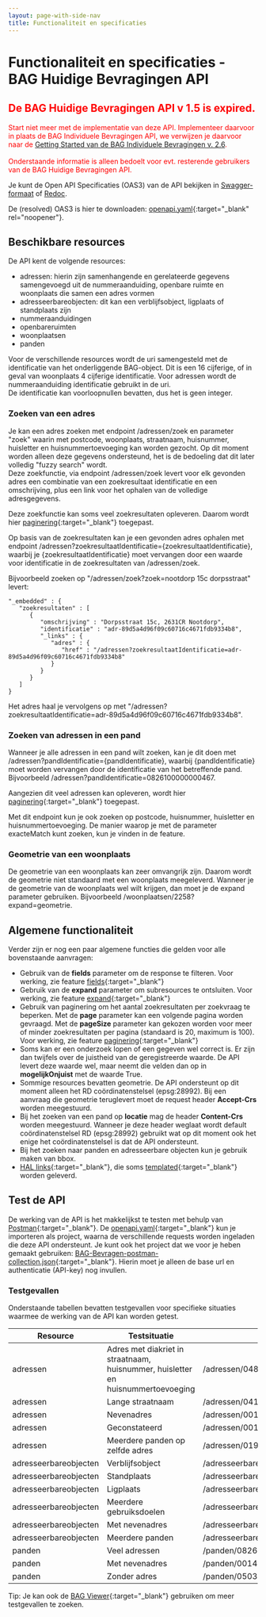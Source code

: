```yaml
---
layout: page-with-side-nav
title: Functionaliteit en specificaties
---
```

# Functionaliteit en specificaties - BAG Huidige Bevragingen API

## <span style="color:red">De BAG Huidige Bevragingen API v 1.5 is expired.</span>
   
<span style="color:red">Start niet meer met de implementatie van deze API. Implementeer daarvoor in plaats de BAG Individuele Bevragingen API, we verwijzen je daarvoor naar de [Getting Started van de BAG Individuele Bevragingen v. 2.6](https://vng-realisatie.github.io/BAG-Gemeentelijke-wensen-tav-BAG-Bevragingen/getting-started).<br/><br/> Onderstaande informatie is alleen bedoelt voor evt. resterende gebruikers van de BAG Huidige Bevragingen API.</span>

Je kunt de Open API Specificaties (OAS3) van de API bekijken in [Swagger-formaat](./swagger-ui-HB) of [Redoc](./redoc-HB).

De (resolved) OAS3 is hier te downloaden: [openapi.yaml](https://raw.githubusercontent.com/VNG-Realisatie/BAG-Gemeentelijke-wensen-tav-BAG-Bevragingen/v1.5.0/specificatie/genereervariant/openapi.yaml){:target="_blank" rel="noopener"}.

## Beschikbare resources
De API kent de volgende resources:
- adressen: hierin zijn samenhangende en gerelateerde gegevens samengevoegd uit de nummeraanduiding, openbare ruimte en woonplaats die samen een adres vormen
- adresseerbareobjecten: dit kan een verblijfsobject, ligplaats of standplaats zijn
- nummeraanduidingen
- openbareruimten
- woonplaatsen
- panden

Voor de verschillende resources wordt de uri samengesteld met de identificatie van het onderliggende BAG-object. Dit is een 16 cijferige, of in geval van woonplaats 4 cijferige identificatie. Voor adressen wordt de nummeraanduiding identificatie gebruikt in de uri.  
De identificatie kan voorloopnullen bevatten, dus het is geen integer.

### Zoeken van een adres
Je kan een adres zoeken met endpoint /adressen/zoek en parameter "zoek" waarin met postcode, woonplaats, straatnaam, huisnummer, huisletter en huisnummertoevoeging kan worden gezocht. Op dit moment worden alleen deze gegevens ondersteund, het is de bedoeling dat dit later volledig "fuzzy search" wordt.  
Deze zoekfunctie, via endpoint /adressen/zoek levert voor elk gevonden adres een combinatie van een zoekresultaat identificatie en een omschrijving, plus een link voor het ophalen van de volledige adresgegevens.

Deze zoekfunctie kan soms veel zoekresultaten opleveren. Daarom wordt hier [paginering](https://github.com/VNG-Realisatie/Haal-Centraal-common/blob/v1.1.0/features/paginering.feature){:target="_blank"} toegepast.

Op basis van de zoekresultaten kan je een gevonden adres ophalen met endpoint /adressen?zoekresultaatIdentificatie={zoekresultaatIdentificatie}, waarbij je {zoekresultaatIdentificatie} moet vervangen door een waarde voor identificatie in de zoekresultaten van /adressen/zoek.

Bijvoorbeeld zoeken op "/adressen/zoek?zoek=nootdorp 15c dorpsstraat" levert:
```
"_embedded" : {
   "zoekresultaten" : [
      {
         "omschrijving" : "Dorpsstraat 15c, 2631CR Nootdorp",
         "identificatie" : "adr-89d5a4d96f09c60716c4671fdb9334b8",
         "_links" : {
            "adres" : {
               "href" : "/adressen?zoekresultaatIdentificatie=adr-89d5a4d96f09c60716c4671fdb9334b8"
            }
         }
      }
   ]
}
```
Het adres haal je vervolgens op met "/adressen?zoekresultaatIdentificatie=adr-89d5a4d96f09c60716c4671fdb9334b8".

### Zoeken van adressen in een pand
Wanneer je alle adressen in een pand wilt zoeken, kan je dit doen met /adressen?pandIdentificatie={pandIdentificatie}, waarbij {pandIdentificatie} moet worden vervangen door de identificatie van het betreffende pand. Bijvoorbeeld /adressen?pandIdentificatie=0826100000000467.

Aangezien dit veel adressen kan opleveren, wordt hier [paginering](https://github.com/VNG-Realisatie/Haal-Centraal-common/blob/v1.1.0/features/paginering.feature){:target="_blank"} toegepast.

Met dit endpoint kun je ook zoeken op postcode, huisnummer, huisletter en huisnummertoevoeging.
De manier waarop je met de parameter exacteMatch kunt zoeken, kun je vinden in de feature.

### Geometrie van een woonplaats
De geometrie van een woonplaats kan zeer omvangrijk zijn. Daarom wordt de geometrie niet standaard met een woonplaats meegeleverd. Wanneer je de geometrie van de woonplaats wel wilt krijgen, dan moet je de expand parameter gebruiken. Bijvoorbeeld /woonplaatsen/2258?expand=geometrie.

## Algemene functionaliteit
Verder zijn er nog een paar algemene functies die gelden voor alle bovenstaande aanvragen:
- Gebruik van de **fields** parameter om de response te filteren. Voor werking, zie feature [fields](https://github.com/VNG-Realisatie/Haal-Centraal-common/blob/v1.1.0/features/fields.feature){:target="_blank"}
- Gebruik van de **expand** parameter om subresources te ontsluiten. Voor werking, zie feature [expand](https://github.com/VNG-Realisatie/Haal-Centraal-common/blob/v1.1.0/features/expand.feature){:target="_blank"}
- Gebruik van paginering om het aantal zoekresultaten per zoekvraag te beperken. Met de **page** parameter kan een volgende pagina worden gevraagd. Met de **pageSize** parameter kan gekozen worden voor meer of minder zoekresultaten per pagina (standaard is 20, maximum is 100). Voor werking, zie feature [paginering](https://github.com/VNG-Realisatie/Haal-Centraal-common/blob/v1.1.0/features/paginering.feature){:target="_blank"}
- Soms kan er een onderzoek lopen of een gegeven wel correct is. Er zijn dan twijfels over de juistheid van de geregistreerde waarde. De API levert deze waarde wel, maar neemt die velden dan op in **mogelijkOnjuist** met de waarde True.
- Sommige resources bevatten geometrie. De API ondersteunt op dit moment alleen het RD coördinatenstelsel (epsg:28992). Bij een aanvraag die geometrie teruglevert moet de request header **Accept-Crs** worden meegestuurd.
- Bij het zoeken van een pand op **locatie** mag de header **Content-Crs** worden meegestuurd. Wanneer je deze header weglaat wordt default coördinatenstelsel RD (epsg:28992) gebruikt wat op dit moment ook het enige het coördinatenstelsel is dat de API ondersteunt.
- Bij het zoeken naar panden en adresseerbare objecten kun je gebruik maken van bbox.
- [HAL links](https://tools.ietf.org/html/draft-kelly-json-hal-08){:target="_blank"}, die soms [templated](https://github.com/VNG-Realisatie/Haal-Centraal-common/blob/v1.1.0/features/uri-templating.feature){:target="_blank"} worden geleverd.

## Test de API
De werking van de API is het makkelijkst te testen met behulp van [Postman](https://www.getpostman.com/){:target="_blank"}.
De [openapi.yaml](https://github.com/VNG-Realisatie/BAG-Gemeentelijke-wensen-tav-BAG-Bevragingen/blob/master/specificatie/genereervariant/openapi.yaml){:target="_blank"} kun je importeren als project, waarna de verschillende requests worden ingeladen die deze API ondersteunt.
Je kunt ook het project dat we voor je heben gemaakt gebruiken: [BAG-Bevragen-postman-collection.json](https://github.com/VNG-Realisatie/BAG-Gemeentelijke-wensen-tav-BAG-Bevragingen/blob/master/test/BAG-Bevragen-postman-collection.json){:target="_blank"}. Hierin moet je alleen de base url en authenticatie (API-key) nog invullen.

<!--### API key
Om de API te kunnen bevragen is de API key nodig die je al eerder hebt ontvangen. Deze moet je bij het request opnemen in request header "X-Api-Key".-->

### Testgevallen
Onderstaande tabellen bevatten testgevallen voor specifieke situaties waarmee de werking van de API kan worden getest.

| Resource              | Testsituatie                                                                     | uri                                     |
| --------------------- | -------------------------------------------------------------------------------- | --------------------------------------- |
| adressen              | Adres met diakriet in straatnaam, huisnummer, huisletter en huisnummertoevoeging | /adressen/0484200002040489              |
| adressen              | Lange straatnaam                                                                 | /adressen/0417200000000354              |
| adressen              | Nevenadres                                                                       | /adressen/0014200022197986              |
| adressen              | Geconstateerd                                                                    | /adressen/0014200022188962              |
| adressen              | Meerdere panden op zelfde adres                                                  | /adressen/0193200000096680              |
| adresseerbareobjecten | Verblijfsobject                                                                  | /adresseerbareobjecten/0599010000165822 |
| adresseerbareobjecten | Standplaats                                                                      | /adresseerbareobjecten/0503030000103062 |
| adresseerbareobjecten | Ligplaats                                                                        | /adresseerbareobjecten/0569020000012435 |
| adresseerbareobjecten | Meerdere gebruiksdoelen                                                          | /adresseerbareobjecten/0626019900006674 |
| adresseerbareobjecten | Met nevenadres                                                                   | /adresseerbareobjecten/0014010011067299 |
| adresseerbareobjecten | Meerdere panden                                                                  | /adresseerbareobjecten/0193010000096628 |
| panden                | Veel adressen                                                                    | /panden/0826100000000467                |
| panden                | Met nevenadres                                                                   | /panden/0014100010921152                |
| panden                | Zonder adres                                                                     | /panden/0503100000034877                |

Tip: Je kan ook de [BAG Viewer](https://bagviewer.kadaster.nl/lvbag/bag-viewer/index.html){:target="_blank"} gebruiken om meer testgevallen te zoeken.
<!--
### URL
De API is te benaderen via de volgende url: https://api.bag.kadaster.nl/esd/huidigebevragingen/v1.-->
